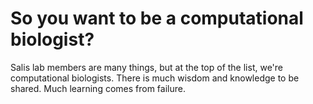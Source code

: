 # So you want to be a computational biologist?

Salis lab members are many things, but at the top of the list, we're computational biologists. There is much wisdom and knowledge to be shared. Much learning comes from failure. 

[](https://www.nature.com/articles/nbt.2740)